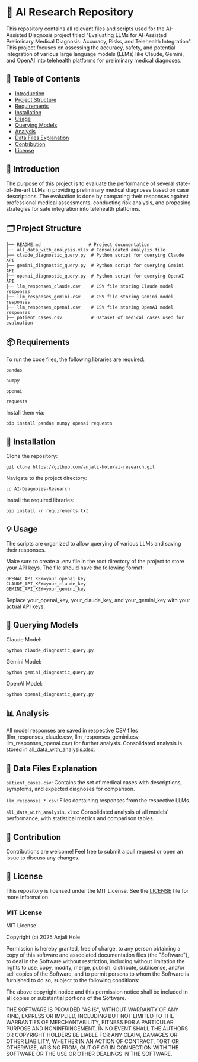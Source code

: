 # 🚀 AI Research Repository
This repository contains all relevant files and scripts used for the AI-Assisted Diagnosis project titled "Evaluating LLMs for AI-Assisted Preliminary Medical Diagnosis: Accuracy, Risks, and Telehealth Integration". This project focuses on assessing the accuracy, safety, and potential integration of various large language models (LLMs) like Claude, Gemini, and OpenAI into telehealth platforms for preliminary medical diagnoses.

## 📑 Table of Contents

- [Introduction](#introduction)
- [Project Structure](#project-structure)
- [Requirements](#requirements)
- [Installation](#installation)
- [Usage](#usage)
- [Querying Models](#querying-models)
- [Analysis](#analysis)
- [Data Files Explanation](#data-files-explanation)
- [Contribution](#contribution)
- [License](#license)


## 📖 Introduction

The purpose of this project is to evaluate the performance of several state-of-the-art LLMs in providing preliminary medical diagnoses based on case descriptions. The evaluation is done by comparing their responses against professional medical assessments, conducting risk analysis, and proposing strategies for safe integration into telehealth platforms.

## 🗂 Project Structure

```.
├── README.md                  # Project documentation
├── all_data_with_analysis.xlsx # Consolidated analysis file
├── claude_diagnostic_query.py  # Python script for querying Claude API
├── gemini_diagnostic_query.py  # Python script for querying Gemini API
├── openai_diagnostic_query.py  # Python script for querying OpenAI API
├── llm_responses_claude.csv    # CSV file storing Claude model responses
├── llm_responses_gemini.csv    # CSV file storing Gemini model responses
├── llm_responses_openai.csv    # CSV file storing OpenAI model responses
├── patient_cases.csv           # Dataset of medical cases used for evaluation
```
## 📦 Requirements

To run the code files, the following libraries are required:

```pandas```

```numpy```

```openai```

```requests```

Install them via:

```pip install pandas numpy openai requests```

## 🔧 Installation

Clone the repository:

```git clone https://github.com/anjali-hole/ai-research.git```

Navigate to the project directory:

```cd AI-Diagnosis-Research```

Install the required libraries:

```pip install -r requirements.txt```

## 💡 Usage

The scripts are organized to allow querying of various LLMs and saving their responses. 

Make sure to create a .env file in the root directory of the project to store your API keys. The file should have the following format:

```
OPENAI_API_KEY=your_openai_key
CLAUDE_API_KEY=your_claude_key
GEMINI_API_KEY=your_gemini_key
```

Replace your_openai_key, your_claude_key, and your_gemini_key with your actual API keys.

## 📌 Querying Models

Claude Model:

```python claude_diagnostic_query.py```

Gemini Model:

```python gemini_diagnostic_query.py```

OpenAI Model:

```python openai_diagnostic_query.py```

## 📊 Analysis

All model responses are saved in respective CSV files (llm_responses_claude.csv, llm_responses_gemini.csv, llm_responses_openai.csv) for further analysis. Consolidated analysis is stored in all_data_with_analysis.xlsx.

## 📂 Data Files Explanation

```patient_cases.csv```: Contains the set of medical cases with descriptions, symptoms, and expected diagnoses for comparison.

```llm_responses_*.csv```: Files containing responses from the respective LLMs.

```all_data_with_analysis.xlsx```: Consolidated analysis of all models' performance, with statistical metrics and comparison tables.

## 🤝 Contribution

Contributions are welcome! Feel free to submit a pull request or open an issue to discuss any changes.

## 📄 License

This repository is licensed under the MIT License. See the [LICENSE](#MIT-License) file for more information.

### MIT License
MIT License

Copyright (c) 2025 Anjali Hole

Permission is hereby granted, free of charge, to any person obtaining a copy
of this software and associated documentation files (the "Software"), to deal
in the Software without restriction, including without limitation the rights
to use, copy, modify, merge, publish, distribute, sublicense, and/or sell
copies of the Software, and to permit persons to whom the Software is
furnished to do so, subject to the following conditions:

The above copyright notice and this permission notice shall be included in
all copies or substantial portions of the Software.

THE SOFTWARE IS PROVIDED "AS IS", WITHOUT WARRANTY OF ANY KIND, EXPRESS OR
IMPLIED, INCLUDING BUT NOT LIMITED TO THE WARRANTIES OF MERCHANTABILITY,
FITNESS FOR A PARTICULAR PURPOSE AND NONINFRINGEMENT. IN NO EVENT SHALL THE
AUTHORS OR COPYRIGHT HOLDERS BE LIABLE FOR ANY CLAIM, DAMAGES OR OTHER
LIABILITY, WHETHER IN AN ACTION OF CONTRACT, TORT OR OTHERWISE, ARISING FROM,
OUT OF OR IN CONNECTION WITH THE SOFTWARE OR THE USE OR OTHER DEALINGS IN
THE SOFTWARE.
